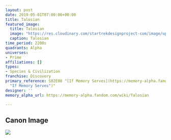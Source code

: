 ```yaml
---
layout: post
date: 2019-05-01T07:00:00+00:00
title: Talosian
featured_image:
  title: Talosian
  image: "https://res.cloudinary.com/startrekdesignproject-com/image/upload/v1556752320/Talosian.png"
  caption: Talosian
time_period: 2200s
quadrants: Alpha
universes:
- Prime
affiliations: []
types:
- Species & Civilization
franchise: Discovery
primary_reference: S02E08 "[If Memory Serves](https://memory-alpha.fandom.com/wiki/If_Memory_Serves
  "If Memory Serves")"
designer: ''
memory_alpha_url: https://memory-alpha.fandom.com/wiki/Talosian

---
```

## Canon Image

![](https://res.cloudinary.com/startrekdesignproject-com/image/upload/v1556752320/DSC_2x8_Talosians2.jpg)